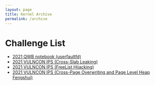 ```yaml
---
layout: page
title: Kernel Archive
permalink: /archive
---
```

# Challenge List
- [2021 QWB notebook (userfaultfd)](../2022/05/20/Introduction-of-Kernel-Pwn-userfaultfd.html)
- [2021 VULNCON IPS (Cross-Slab Leaking)](../2024/02/09/IPS.html)
- [2021 VULNCON IPS (FreeList Hijacking)](../2024/02/28/IPS-Freelist.html)
- [2021 VULNCON IPS (Cross-Page Overwriting and Page Level Heap Fengshui)](../2024/02/29/IPS-Cross-Slab-Attack.html)

